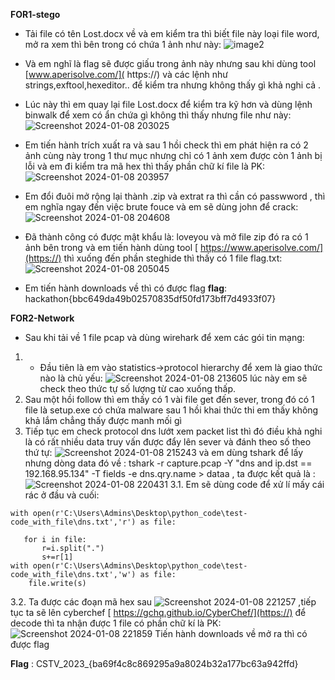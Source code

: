 **FOR1-stego**

* Tải file có tên Lost.docx về và em kiểm tra thì biết file này loại file word, mở ra xem thì bên trong có chứa 1 ảnh như này:
![image2](https://hackmd.io/_uploads/rJmKdKt_T.jpg)

* Và em nghĩ là flag sẽ được giấu trong ảnh này nhưng sau khi dùng tool [www.aperisolve.com/](
https://) và các lệnh như strings,exftool,hexeditor.. để kiểm tra nhưng không thấy gì khả nghi cả .
* Lúc này thì em quay lại file Lost.docx để kiểm tra kỹ hơn và dùng lệnh binwalk để xem có ẩn chứa gì không thì thấy nhưng file như này:
![Screenshot 2024-01-08 203025](https://hackmd.io/_uploads/HyaeGtYOT.png)

* Em tiến hành trích xuất ra và sau 1 hồi check thì em phát hiện ra có 2 ảnh cùng này trong 1 thư mục nhưng chỉ có 1 ảnh xem được còn 1 ảnh bị lỗi và em đi kiểm tra mã hex thì thấy phần chữ kí file là PK:
 ![Screenshot 2024-01-08 203957](https://hackmd.io/_uploads/B1s-ftKdT.png)

* Em đổi đuôi mở rộng lại thành .zip và extrat ra thì cần có passwword , thì em nghĩa ngay đến việc brute fouce và em sẽ dùng john để crack:
 ![Screenshot 2024-01-08 204608](https://hackmd.io/_uploads/SJymfYtuT.png)

* Đã thành công có được mật khẩu là: loveyou và mở file zip đó ra có 1 ảnh bên trong và em tiến hành dùng tool [
https://www.aperisolve.com/](https://) thì xuống đến phần steghide thì thấy có 1 file flag.txt:
 ![Screenshot 2024-01-08 205045](https://hackmd.io/_uploads/ryWBMYYd6.png)

* Em tiến hành downloads về thì có được flag
**flag**: hackathon{bbc649da49b02570835df50fd173bff7d4933f07}

**FOR2-Network**
 
*  Sau khi tải về 1 file pcap và dùng wirehark để xem các gói tin mạng:
1. *  Đầu tiên là em vào statistics->protocol hierarchy để xem là giao thức nào là chủ yếu:
![Screenshot 2024-01-08 213605](https://hackmd.io/_uploads/HyruuKY_p.png)
lúc này em sẽ check theo thức tự số lượng từ cao xuống thấp.
2. Sau một hồi follow thì em thấy có 1 vài file get đến sever, trong đó có 1 file là setup.exe có chứa malware sau 1 hồi khai thức thi em thấy không khả lắm chẳng thấy được manh mối gì
3. Tiếp tục em check protocol dns lướt xem packet list thì đó điều khả nghi là có rất nhiều data truy vấn được đẩy lên sever và đánh theo số theo thứ tự:
![Screenshot 2024-01-08 215243](https://hackmd.io/_uploads/SyYXAYK_a.png)
và em dùng tshark để lấy nhưng dòng data đó về : tshark -r capture.pcap -Y "dns and ip.dst == 192.168.95.134" -T fields -e dns.qry.name > dataa  , ta được kết quả là :
![Screenshot 2024-01-08 220431](https://hackmd.io/_uploads/Hk0cJ5K_6.png)
3.1. Em sẽ dùng code để xử lí mấy cái rác ở đầu và cuối:
```s=""
with open(r'C:\Users\Admins\Desktop\python_code\test-code_with_file\dns.txt','r') as file:
   
   for i in file:
       r=i.split(".")
       s+=r[1]
with open(r'C:\Users\Admins\Desktop\python_code\test-code_with_file\dns.txt','w') as file:
    file.write(s)  
```
3.2. Ta được các đoạn mã hex sau
![Screenshot 2024-01-08 221257](https://hackmd.io/_uploads/HJRmbqYua.png)
,tiếp tục ta sẽ lên cyberchef [
https://gchq.github.io/CyberChef/](https://) để decode thì ta nhận được 1 file có phần chữ kí là PK:
![Screenshot 2024-01-08 221859](https://hackmd.io/_uploads/rkY9G9Kd6.png)
Tiến hành downloads về mở ra thì có được flag 

**Flag** : CSTV_2023_{ba69f4c8c869295a9a8024b32a177bc63a942ffd} 









